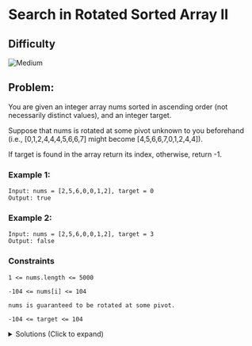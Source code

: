 # Search in Rotated Sorted Array II

## Difficulty

<!-- choose one -->

![Medium](https://img.shields.io/badge/medium-ef6c00?style=for-the-badge&logoColor=white)

## Problem:

You are given an integer array nums sorted in ascending order (not necessarily distinct values), and an integer target.

Suppose that nums is rotated at some pivot unknown to you beforehand (i.e., [0,1,2,4,4,4,5,6,6,7] might become [4,5,6,6,7,0,1,2,4,4]).

If target is found in the array return its index, otherwise, return -1.

<!-- any examples -->

### Example 1:

```
Input: nums = [2,5,6,0,0,1,2], target = 0
Output: true
```

### Example 2:

```
Input: nums = [2,5,6,0,0,1,2], target = 3
Output: false
```

### Constraints

`1 <= nums.length <= 5000`

`-104 <= nums[i] <= 104`

`nums is guaranteed to be rotated at some pivot.`

`-104 <= target <= 104`

<details>
  <summary>Solutions (Click to expand)</summary>

### Explanation

This problem is a variation of [Search in Rotated Sorted Array](../search-in-rotated-array/README.md) where the input array allows for repeated numbers. This brings up a new edge case we have to account for.

If we being up the idea of two sorted sub arrays we run into an issue with the following input

```
target = 2

[1,1,1,1,1,1,2,1]

```

We are unable to partition the array correctly with binary search because the beginning end and middle numbers are all the same. In [Search in Rotated Sorted Array](../search-in-rotated-array/README.md) the array is partitioned with binary search based on where we believe arrays pivot or smallest number starts. We're unable to make such comparison when all beginning middle and end numbers are the same.

To fix this, we added a loop at the very beginning that compares the beginning and end numbers and increments our left boundary until we find a new number.

- [JavaScript](./title.js)
- [TypeScript](./title.ts)
- [Java](./title.java)
- [Go](./title.go)
</details>
